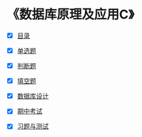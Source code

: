 # 《数据库原理及应用C》

- [x] [目录](https://github.com/ooyq/docs/blob/main/exam/database/directory.md)
  
- [x] [单选题](https://github.com/ooyq/docs/blob/main/exam/database/choice.md)

- [x] [判断题](https://github.com/ooyq/docs/blob/main/exam/database/judge.md)

- [x] [填空题](https://github.com/ooyq/docs/blob/main/exam/database/completion.md)

- [x] [数据库设计](https://github.com/ooyq/docs/blob/main/exam/database/databaseDesign/readme.md)

- [x] [期中考试](https://github.com/ooyq/docs/blob/main/exam/database/midtermExam/readme.md)

- [x] [习题与测试](https://github.com/ooyq/docs/blob/main/exam/database/midtermExam/exercises/readme.md)

